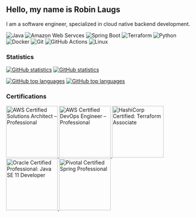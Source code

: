 ## Hello, my name is Robin Laugs

I am a software engineer, specialized in cloud native backend development.

![Java](https://img.shields.io/badge/-Java-black?style=flat&logo=openjdk)
![Amazon Web Servces](https://img.shields.io/badge/Amazon%20Web%20Services-black?style=flat&logo=amazon-aws)
![Spring Boot](https://img.shields.io/badge/-Spring%20Boot-black?style=flat&logo=springboot)
![Terraform](https://img.shields.io/badge/-Terraform-black?style=flat&logo=terraform)
![Python](https://img.shields.io/badge/-Python-black?style=flat&logo=python)
![Docker](https://img.shields.io/badge/-Docker-black?style=flat&logo=docker)
![Git](https://img.shields.io/badge/-Git-black?style=flat&logo=git)
![GitHub Actions](https://img.shields.io/badge/-GitHub%20Actions-black?style=black&logo=github-actions)
![Linux](https://img.shields.io/badge/-Linux-black?style=flat&logo=linux)

### Statistics

[![GitHub statistics](https://github-readme-stats.vercel.app/api?username=Laugslander&hide_title=true&text_bold=false&include_all_commits=true&count_private=true&hide=stars,contribs&theme=github_dark#gh-dark-mode-only)](https://github.com/anuraghazra/github-readme-stats#gh-dark-mode-only)
[![GitHub statistics](https://github-readme-stats.vercel.app/api?username=Laugslander&hide_title=true&text_bold=false&include_all_commits=true&count_private=true&hide=stars,contribs&theme=default#gh-light-mode-only)](https://github.com/anuraghazra/github-readme-stats#gh-light-mode-only)

[![GitHub top languages](https://github-readme-stats.vercel.app/api/top-langs/?username=Laugslander&layout=compact&hide_title=true&theme=github_dark#gh-dark-mode-only)](https://github.com/anuraghazra/github-readme-stats#gh-dark-mode-only)
[![GitHub top languages](https://github-readme-stats.vercel.app/api/top-langs/?username=Laugslander&layout=compact&hide_title=true&theme=default#gh-light-mode-only)](https://github.com/anuraghazra/github-readme-stats#gh-light-mode-only)

### Certifications

<p>
    <a href="https://www.credly.com/badges/d9e6db60-83e7-4403-a338-ad5527f52554">
        <img src="https://images.credly.com/size/680x680/images/2d84e428-9078-49b6-a804-13c15383d0de/image.png" alt="AWS Certified Solutions Architect – Professional" height="140">
    </a>
    <a href="https://www.credly.com/badges/e7572c57-c075-447d-a99c-29dd78d94aa0">
        <img src="https://images.credly.com/size/680x680/images/bd31ef42-d460-493e-8503-39592aaf0458/image.png" alt="AWS Certified DevOps Engineer – Professional" height="140">
    </a>
    <a href="https://www.credly.com/badges/406f9e16-1410-4d35-87f7-f9f0cb9fc537">
        <img src="https://images.credly.com/size/680x680/images/99289602-861e-4929-8277-773e63a2fa6f/image.png" alt="HashiCorp Certified: Terraform Associate" height="140">
    </a>
    <a href="https://www.credly.com/badges/18ff3b07-e461-4ae7-bf74-9590eebddd1c">
        <img src="https://images.credly.com/size/680x680/images/6f2a9ef8-4da2-4e67-bd52-84fbaa1af776/02_Java-SE-11-Developer_Professional__1_.png" alt="Oracle Certified Professional: Java SE 11 Developer" height="140">
    </a>   
    <a href="https://bcert.me/bc/html/show-badge.html?b=fgkszkug">
        <img src="https://bcert.me/bc/html/img/badges/generated/badge-7986.png" alt="Pivotal Certified Spring Professional" height="140">
    </a>          
</p>
